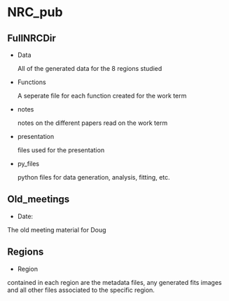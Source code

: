 # NRC_pub
## FullNRCDir
* Data
  
  All of the generated data for the 8 regions studied
* Functions
  
  A seperate file for each function created for the work term
* notes
  
  notes on the different papers read on the work term
* presentation
  
  files used for the presentation
* py_files
  
  python files for data generation, analysis, fitting, etc.

## Old_meetings
* Date:

The old meeting material for Doug

## Regions
* Region

contained in each region are the metadata files, any generated fits images and all other files associated to the specific region.
